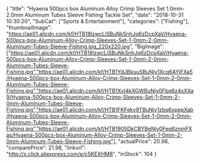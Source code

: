 {
	"title": "Hyaena 500pcs box Aluminum Alloy Crimp Sleeves Set 1.0mm-2.0mm Aluminum Tubes Sleeve Fishing Tackle Set",
	"date": "2018-10-31 10:30:20",
	"SubCat": ["Sports & Entertainment"],
	"categories": ["Fishing"],
	"thumbnailImage": "https://ae01.alicdn.com/kf/HTB18lzwcLiSBuNkSnhJq6zDcpXaV/Hyaena-500pcs-box-Aluminum-Alloy-Crimp-Sleeves-Set-1-0mm-2-0mm-Aluminum-Tubes-Sleeve-Fishing.jpg_220x220.jpg",
	"BigImage": ["https://ae01.alicdn.com/kf/HTB18lzwcLiSBuNkSnhJq6zDcpXaV/Hyaena-500pcs-box-Aluminum-Alloy-Crimp-Sleeves-Set-1-0mm-2-0mm-Aluminum-Tubes-Sleeve-Fishing.jpg","https://ae01.alicdn.com/kf/HTB1YdJBkuuSBuNjy1Xcq6AYjFXa5/Hyaena-500pcs-box-Aluminum-Alloy-Crimp-Sleeves-Set-1-0mm-2-0mm-Aluminum-Tubes-Sleeve-Fishing.jpg","https://ae01.alicdn.com/kf/HTB1XvI4kXGWBuNjy0Fbq6z4sXXa9/Hyaena-500pcs-box-Aluminum-Alloy-Crimp-Sleeves-Set-1-0mm-2-0mm-Aluminum-Tubes-Sleeve-Fishing.jpg","https://ae01.alicdn.com/kf/HTB1FKFekv9TBuNjy1zbq6xpepXab/Hyaena-500pcs-box-Aluminum-Alloy-Crimp-Sleeves-Set-1-0mm-2-0mm-Aluminum-Tubes-Sleeve-Fishing.jpg","https://ae01.alicdn.com/kf/HTB1905DkCBYBeNjy0Feq6znmFXas/Hyaena-500pcs-box-Aluminum-Alloy-Crimp-Sleeves-Set-1-0mm-2-0mm-Aluminum-Tubes-Sleeve-Fishing.jpg"],
	"actualPrice": 20.98,
	"comparePrice": 21.98,
	"linkurl": "http://s.click.aliexpress.com/e/c5KEXHM8",
	"inStock": 104
}
